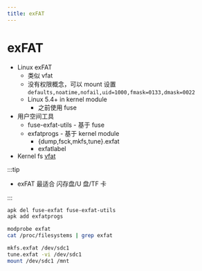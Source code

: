 ```yaml
---
title: exFAT
---
```


# exFAT

- Linux exFAT
  - 类似 vfat
  - 没有权限概念，可以 mount 设置 `defaults,noatime,nofail,uid=1000,fmask=0133,dmask=0022`
  - Linux 5.4+ in kernel module
    - 之前使用 fuse
- 用户空间工具
  - fuse-exfat-utils - 基于 fuse
  - exfatprogs - 基于 kernel module
    - {dump,fsck,mkfs,tune}.exfat
    - exfatlabel
- Kernel fs [vfat](https://www.kernel.org/doc/html/latest/filesystems/vfat.html)

:::tip

- exFAT 最适合 闪存盘/U 盘/TF 卡

:::

```bash
apk del fuse-exfat fuse-exfat-utils
apk add exfatprogs

modprobe exfat
cat /proc/filesystems | grep exfat

mkfs.exfat /dev/sdc1
tune.exfat -vi /dev/sdc1
mount /dev/sdc1 /mnt
```
